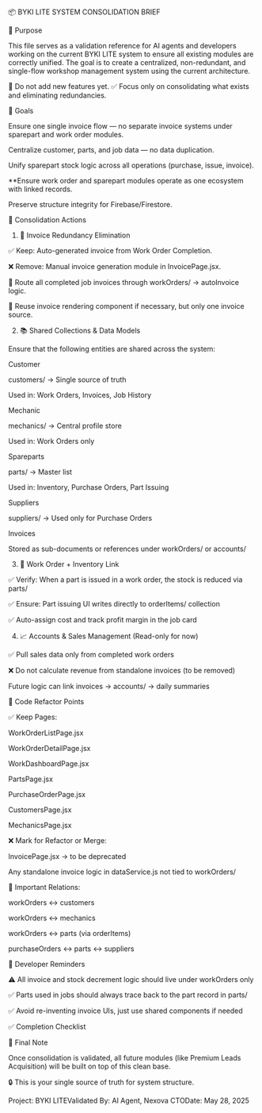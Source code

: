 📦 BYKI LITE SYSTEM CONSOLIDATION BRIEF

🎯 Purpose

This file serves as a validation reference for AI agents and developers working on the current BYKI LITE system to ensure all existing modules are correctly unified. The goal is to create a centralized, non-redundant, and single-flow workshop management system using the current architecture.

🚫 Do not add new features yet.
✅ Focus only on consolidating what exists and eliminating redundancies.

🔧 Goals

Ensure one single invoice flow — no separate invoice systems under sparepart and work order modules.

Centralize customer, parts, and job data — no data duplication.

Unify sparepart stock logic across all operations (purchase, issue, invoice).

**Ensure work order and sparepart modules operate as one ecosystem with linked records.

Preserve structure integrity for Firebase/Firestore.

🧩 Consolidation Actions

1. 🔁 Invoice Redundancy Elimination

✅ Keep: Auto-generated invoice from Work Order Completion.

❌ Remove: Manual invoice generation module in InvoicePage.jsx.

🔗 Route all completed job invoices through workOrders/ → autoInvoice logic.

🔁 Reuse invoice rendering component if necessary, but only one invoice source.

2. 📚 Shared Collections & Data Models

Ensure that the following entities are shared across the system:

Customer

customers/ → Single source of truth

Used in: Work Orders, Invoices, Job History

Mechanic

mechanics/ → Central profile store

Used in: Work Orders only

Spareparts

parts/ → Master list

Used in: Inventory, Purchase Orders, Part Issuing

Suppliers

suppliers/ → Used only for Purchase Orders

Invoices

Stored as sub-documents or references under workOrders/ or accounts/

3. 🔗 Work Order + Inventory Link

✅ Verify: When a part is issued in a work order, the stock is reduced via parts/

✅ Ensure: Part issuing UI writes directly to orderItems/ collection

✅ Auto-assign cost and track profit margin in the job card

4. 📈 Accounts & Sales Management (Read-only for now)

✅ Pull sales data only from completed work orders

❌ Do not calculate revenue from standalone invoices (to be removed)

Future logic can link invoices → accounts/ → daily summaries

📁 Code Refactor Points

✅ Keep Pages:

WorkOrderListPage.jsx

WorkOrderDetailPage.jsx

WorkDashboardPage.jsx

PartsPage.jsx

PurchaseOrderPage.jsx

CustomersPage.jsx

MechanicsPage.jsx

❌ Mark for Refactor or Merge:

InvoicePage.jsx → to be deprecated

Any standalone invoice logic in dataService.js not tied to workOrders/

🔗 Important Relations:

workOrders ↔ customers

workOrders ↔ mechanics

workOrders ↔ parts (via orderItems)

purchaseOrders ↔ parts ↔ suppliers

🧠 Developer Reminders

⚠ All invoice and stock decrement logic should live under workOrders only

✅ Parts used in jobs should always trace back to the part record in parts/

✅ Avoid re-inventing invoice UIs, just use shared components if needed

✅ Completion Checklist



📌 Final Note

Once consolidation is validated, all future modules (like Premium Leads Acquisition) will be built on top of this clean base.

🔒 This is your single source of truth for system structure.

Project: BYKI LITEValidated By: AI Agent, Nexova CTODate: May 28, 2025